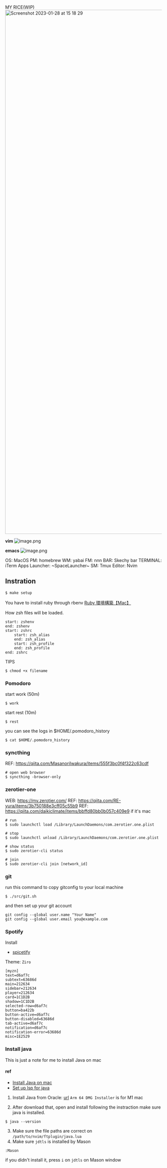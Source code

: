 MY RICE(WIP)
<img width="1680" alt="Screenshot 2023-01-28 at 15 18 29" src="https://user-images.githubusercontent.com/20104403/215241640-36121c02-ef23-4ee0-b8d8-66d69272a3f9.png">


**vim**
![image.png](https://qiita-image-store.s3.ap-northeast-1.amazonaws.com/0/184733/20aaa2ef-963b-6451-7b1f-402b535b5c37.png)

**emacs**
![image.png](https://qiita-image-store.s3.ap-northeast-1.amazonaws.com/0/184733/646b9225-3fc5-d88b-c381-e5b6b4e3256e.png)



OS: MacOS
PM: homebrew
WM: yabai
FM: nnn
BAR: Skechy bar
TERMINAL: iTerm
Apps Launcher: ~SpaceLauncher~
SM: Tmux
Editor: Nvim

## Instration
```
$ make setup
```

You have to install ruby through rbenv
[Ruby 環境構築【Mac】](https://qiita.com/kanoVNFO/items/777f4115244b3c4d2e8d)

How zsh files will be loaded.
```
start: zshenv
end: zshenv
start: zshrc
    start: zsh_alias
    end: zsh_alias
    start: zsh_profile
    end: zsh_profile
end: zshrc
```


TIPS
```
$ chmod +x filename
```


### Pomodoro
start work (50m)
```
$ work
```
start rest (10m)
```
$ rest
```
you can see the logs in $HOME/.pomodoro_history
```
$ cat $HOME/.pomodoro_history
```

### syncthing
REF: https://qiita.com/MasanoriIwakura/items/555f3bc0f4f322c63cdf
```
# open web browser
$ syncthing -browser-only
```

### zerotier-one
WEB: https://my.zerotier.com/
REF: https://qiita.com/RE-yura/items/3b750188e3cff05c55b9
REF: https://qiita.com/daikiclimate/items/bbffd80bb0b057c409e9
if it's mac
```
# run
$ sudo launchctl load /Library/LaunchDaemons/com.zerotier.one.plist

# stop
$ sudo launchctl unload /Library/LaunchDaemons/com.zerotier.one.plist

# show status
$ sudo zerotier-cli status

# join
$ sudo zerotier-cli join [network_id]
```

### git
run this command to copy gitconfig to your local machine
```
$ ./src/git.sh
```
and then set up your git account
```
git config --global user.name "Your Name"
git config --global user.email you@example.com
```



### Spotify
Install 
- [spicetify](https://spicetify.app/)

Theme: `Ziro`
```
[myzn]
text=d6af7c
subtext=63686d
main=212634
sidebar=212634
player=212634
card=1C1D2B
shadow=1C1D2B
selected-row=d6af7c
button=ba422b
button-active=d6af7c
button-disabled=63686d
tab-active=d6af7c
notification=d6af7c
notification-error=63686d
misc=1E2529
```


### Install java
This is just a note for me to install Java on mac
#### ref
- [Install Java on mac](https://www.youtube.com/watch?v=RfIiBMJqvp8&ab_channel=Joey%27sTech)
- [Set up lsp for java](https://www.youtube.com/watch?v=WelEHE3RwtY&ab_channel=IvanByteVideo)

1. Install Java from Oracle: [url](https://www.oracle.com/java/technologies/downloads/)
`Arm 64 DMG Installer` is for M1 mac

2. After download that, open and install following the instraction
make sure java is installed. 
```
$ java --version
```
3. Make sure the file paths are correct on `/path/to/nvim/ftplugin/java.lua`
4. Make sure `jdtls` is installed by Mason
```
:Mason
```
if you didn't install it, press `i` on `jdtls` on Mason window

